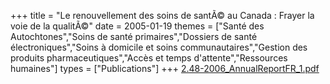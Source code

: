 +++
title = "Le renouvellement des soins de santÃ© au Canada : Frayer la voie de la qualitÃ©"
date = 2005-01-19
themes = ["Santé des Autochtones","Soins de santé primaires","Dossiers de santé électroniques","Soins à domicile et soins communautaires","Gestion des produits pharmaceutiques","Accès et temps d'attente","Ressources humaines"]
types = ["Publications"]
+++
[2.48-2006_AnnualReportFR_1.pdf](/files/2.48-2006_AnnualReportFR_1.pdf)
